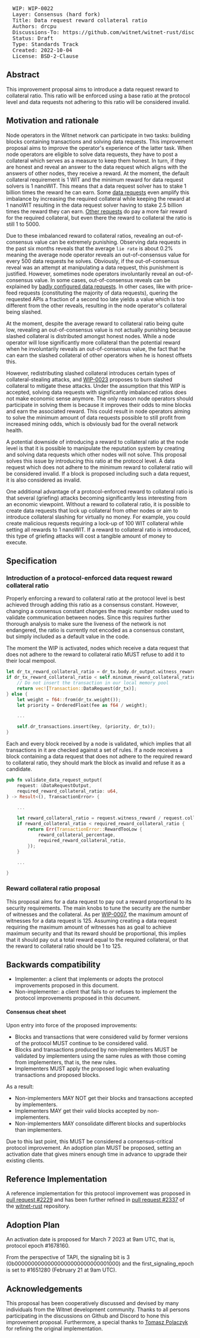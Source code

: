 <pre>
  WIP: WIP-0022
  Layer: Consensus (hard fork)
  Title: Data request reward collateral ratio
  Authors: drcpu <drcpu@protonmail.com>
  Discussions-To: https://github.com/witnet/witnet-rust/discussions/2168
  Status: Draft
  Type: Standards Track
  Created: 2022-10-04
  License: BSD-2-Clause
</pre>

## Abstract

This improvement proposal aims to introduce a data request reward to collateral ratio. This ratio will be enforced using a base ratio at the protocol level and data requests not adhering to this ratio will be considered invalid.

## Motivation and rationale

Node operators in the Witnet network can participate in two tasks: building blocks containing transactions and solving data requests. This improvement proposal aims to improve the operator's experience of the latter task. When node operators are eligible to solve data requests, they have to post a collateral which serves as a measure to keep them honest. In turn, if they are honest and reveal an answer to the data request which aligns with the answers of other nodes, they receive a reward. At the moment, the default collateral requirement is 1 WIT and the minimum reward for data request solvers is 1 nanoWIT. This means that a data request solver has to stake 1 billion times the reward he can earn. Some [data requests](https://www.witnet.network/search/87495de399cb4d12ce37b959149278a3a299253342deccd987a02bc5af803818) even amplify this imbalance by increasing the required collateral while keeping the reward at 1 nanoWIT resulting in the data request solver having to stake 2.5 billion times the reward they can earn. [Other requests](https://www.witnet.network/search/2c9e60dc9f8492310bb1982fd87801f4a8ef0f3c261035826256b312f836ee5c) do pay a more fair reward for the required collateral, but even there the reward to collateral the ratio is still 1 to 5000.

Due to these imbalanced reward to collateral ratios, revealing an out-of-consensus value can be extremely punishing. Observing data requests in the past six months reveals that the average `lie rate` is about 0.2% meaning the average node operator reveals an out-of-consensus value for every 500 data requests he solves. Obviously, if the out-of-consensus reveal was an attempt at manipulating a data request, this punishment is justified. However, sometimes node operators involuntarily reveal an out-of-consensus value. In some cases, out-of-consensus reveals can be explained by [badly configured data requests](https://www.witnet.network/search/aa7c0529371ccc4d09c01e0fbffdf90b1829117f141e098ec06f12a6addb9581). In other cases, like with price-feed requests (constituting the majority of data requests), quering the requested APIs a fraction of a second too late yields a value which is too different from the other reveals, resulting in the node operator's collateral being slashed.

At the moment, despite the average reward to collateral ratio being quite low, revealing an out-of-consensus value is not actually punishing because slashed collateral is distributed amongst honest nodes. While a node operator will lose significantly more collateral than the potential reward when he involuntarily reveals an out-of-consensus value, the fact that he can earn the slashed collateral of other operators when he is honest offsets this.

However, redistributing slashed collateral introduces certain types of collateral-stealing attacks, and [WIP-0023](wip-0023.md) proposes to burn slashed collateral to mitigate these attacks. Under the assumption that this WIP is accepted, solving data requests with significantly imbalanced ratios does not make economic sense anymore. The only reason node operators should participate in solving them is because it improves their odds to mine blocks and earn the associated reward. This could result in node operators aiming to solve the minimum amount of data requests possible to still profit from increased mining odds, which is obviously bad for the overall network health.

A potential downside of introducing a reward to collateral ratio at the node level is that it is possible to manipulate the reputation system by creating and solving data requests which other nodes will not solve. This proposal solves this issue by introducing this ratio at the protocol level. A data request which does not adhere to the minimum reward to collateral ratio will be considered invalid. If a block is proposed including such a data request, it is also considered as invalid.

One additional advantage of a protocol-enforced reward to collateral ratio is that several (griefing) attacks becoming significantly less interesting from an economic viewpoint. Without a reward to collateral ratio, it is possible to create data requests that lock up collateral from other nodes or aim to introduce collateral slashing for virtually no money. For example, you could create malicious requests requiring a lock-up of 100 WIT collateral while setting all rewards to 1 nanoWIT. If a reward to collateral ratio is introduced, this type of griefing attacks will cost a tangible amount of money to execute.

## Specification

### Introduction of a protocol-enforced data request reward collateral ratio

Properly enforcing a reward to collateral ratio at the protocol level is best achieved through adding this ratio as a consensus constant. However, changing a consensus constant changes the magic number nodes used to validate communication between nodes. Since this requires further thorough analysis to make sure the liveness of the network is not endangered, the ratio is currently not encoded as a consensus constant, but simply included as a default value in the code.

The moment the WIP is activated, nodes which receive a data request that does not adhere to the reward to collateral ratio MUST refuse to add it to their local mempool.

```Rust
let dr_tx_reward_collateral_ratio = dr_tx.body.dr_output.witness_reward / dr_tx.body.dr_output.collateral;
if dr_tx_reward_collateral_ratio < self.minimum_reward_collateral_ratio {
    // Do not insert the transaction in our local memory pool
    return vec![Transaction::DataRequest(dr_tx)];
} else {
    let weight = f64::from(dr_tx.weight());
    let priority = OrderedFloat(fee as f64 / weight);

    ...

    self.dr_transactions.insert(key, (priority, dr_tx));
}
```

Each and every block received by a node is validated, which implies that all transactions in it are checked against a set of rules. If a node receives a block containing a data request that does not adhere to the required reward to collateral ratio, they should mark the block as invalid and refuse it as a candidate.

```Rust
pub fn validate_data_request_output(
    request: &DataRequestOutput,
    required_reward_collateral_ratio: u64,
) -> Result<(), TransactionError> {

    ...

    let reward_collateral_ratio = request.witness_reward / request.collateral;
    if reward_collateral_ratio < required_reward_collateral_ratio {
        return Err(TransactionError::RewardTooLow {
            reward_collateral_percentage,
            required_reward_collateral_ratio,
        });
    }

    ...

}
```

### Reward collateral ratio proposal

This proposal aims for a data request to pay out a reward proportional to its security requirements. The main knobs to tune the security are the number of witnesses and the collateral. As per [WIP-0007](https://github.com/witnet/WIPs/blob/master/wip-0007.md), the maximum amount of witnesses for a data request is 125. Assuming creating a data request requiring the maximum amount of witnesses has as goal to achieve maximum security and that its reward should be proportional, this implies that it should pay out a total reward equal to the required collateral, or that the reward to collateral ratio should be 1 to 125.

## Backwards compatibility

- Implementer: a client that implements or adopts the protocol improvements proposed in this document.
- Non-implementer: a client that fails to or refuses to implement the protocol improvements proposed in this document.

#### Consensus cheat sheet

Upon entry into force of the proposed improvements:

- Blocks and transactions that were considered valid by former versions of the protocol MUST continue to be considered valid.
- Blocks and transactions produced by non-implementers MUST be validated by implementers using the same rules as with those coming from implementers, that is, the new rules.
- Implementers MUST apply the proposed logic when evaluating transactions and proposed blocks.

As a result:

- Non-implementers MAY NOT get their blocks and transactions accepted by implementers.
- Implementers MAY get their valid blocks accepted by non-implementers.
- Non-implementers MAY consolidate different blocks and superblocks than implementers.

Due to this last point, this MUST be considered a consensus-critical protocol improvement. An adoption plan MUST be proposed, setting an activation date that gives miners enough time in advance to upgrade their existing clients.

## Reference Implementation

A reference implementation for this protocol improvement was proposed in [pull request #2229](https://github.com/witnet/witnet-rust/pull/2229) and has been further refined in [pull request #2337](https://github.com/witnet/witnet-rust/pull/2337) of the [witnet-rust](https://github.com/witnet/witnet-rust/) repository.

## Adoption Plan

An activation date is proposed for March 7 2023 at 9am UTC, that is, protocol epoch #1678160.

From the perspective of TAPI, the signaling bit is 3 (0b00000000000000000000000000001000) and the first_signaling_epoch is set to #1651280 (February 21 at 9am UTC).

## Acknowledgements

This proposal has been cooperatively discussed and devised by many individuals from the Witnet development community. Thanks to all persons participating in the discussions on Github and Discord to hone this improvement proposal. Furthermore, a special thanks to [Tomasz Polaczyk](https://github.com/tmpolaczyk) for refining the original implementation.
